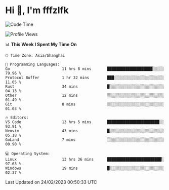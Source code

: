 # Hi 👋, I'm fffzlfk

<!--START_SECTION:waka-->
![Code Time](http://img.shields.io/badge/Code%20Time-54%20hrs%2010%20mins-blue)

![Profile Views](http://img.shields.io/badge/Profile%20Views-7-blue)

📊 **This Week I Spent My Time On** 

```text
🕑︎ Time Zone: Asia/Shanghai

💬 Programming Languages: 
Go                       11 hrs 8 mins       ████████████████████░░░░░   79.96 % 
Protocol Buffer          1 hr 32 mins        ███░░░░░░░░░░░░░░░░░░░░░░   11.05 % 
Rust                     34 mins             █░░░░░░░░░░░░░░░░░░░░░░░░   04.13 % 
Other                    12 mins             ░░░░░░░░░░░░░░░░░░░░░░░░░   01.49 % 
Git                      8 mins              ░░░░░░░░░░░░░░░░░░░░░░░░░   01.03 % 

🔥 Editors: 
VS Code                  13 hrs 5 mins       ███████████████████████░░   93.91 % 
Neovim                   43 mins             █░░░░░░░░░░░░░░░░░░░░░░░░   05.18 % 
GoLand                   7 mins              ░░░░░░░░░░░░░░░░░░░░░░░░░   00.90 % 

💻 Operating System: 
Linux                    13 hrs 36 mins      ████████████████████████░   97.63 % 
Windows                  19 mins             █░░░░░░░░░░░░░░░░░░░░░░░░   02.37 % 
```


 Last Updated on 24/02/2023 00:50:33 UTC
<!--END_SECTION:waka-->
